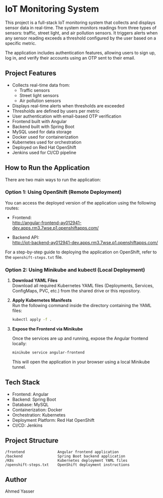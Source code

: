 # IoT Monitoring System

This project is a full-stack IoT monitoring system that collects and displays sensor data in real-time. The system monitors readings from three types of sensors: traffic, street light, and air pollution sensors. It triggers alerts when any sensor reading exceeds a threshold configured by the user based on a specific metric.

The application includes authentication features, allowing users to sign up, log in, and verify their accounts using an OTP sent to their email.

## Project Features

- Collects real-time data from:
  - Traffic sensors
  - Street light sensors
  - Air pollution sensors
- Displays real-time alerts when thresholds are exceeded
- Thresholds are defined by users per metric
- User authentication with email-based OTP verification
- Frontend built with Angular
- Backend built with Spring Boot
- MySQL used for data storage
- Docker used for containerization
- Kubernetes used for orchestration
- Deployed on Red Hat OpenShift
- Jenkins used for CI/CD pipeline

## How to Run the Application

There are two main ways to run the application:

### Option 1: Using OpenShift (Remote Deployment)

You can access the deployed version of the application using the following routes:

- Frontend:  
  http://angular-frontend-ay012941-dev.apps.rm3.7wse.p1.openshiftapps.com/

- Backend API:  
  http://iot-backend-ay012941-dev.apps.rm3.7wse.p1.openshiftapps.com/

For a step-by-step guide to deploying the application on OpenShift, refer to the `openshift-steps.txt` file.

### Option 2: Using Minikube and kubectl (Local Deployment)

1. **Download YAML Files**  
   Download all required Kubernetes YAML files (Deployments, Services, ConfigMaps, PVC, etc.) from the shared drive or this repository.

2. **Apply Kubernetes Manifests**  
   Run the following command inside the directory containing the YAML files:

   ```bash
   kubectl apply -f .
   ```

3. **Expose the Frontend via Minikube**

   Once the services are up and running, expose the Angular frontend locally:

   ```bash
   minikube service angular-frontend
   ```

   This will open the application in your browser using a local Minikube tunnel.

## Tech Stack

- Frontend: Angular
- Backend: Spring Boot
- Database: MySQL
- Containerization: Docker
- Orchestration: Kubernetes
- Deployment Platform: Red Hat OpenShift
- CI/CD: Jenkins

## Project Structure

```
/frontend               Angular frontend application
/backend                Spring Boot backend application
/K8s                    Kubernetes deployment YAML files
/openshift-steps.txt    OpenShift deployment instructions
```

## Author

Ahmed Yasser
